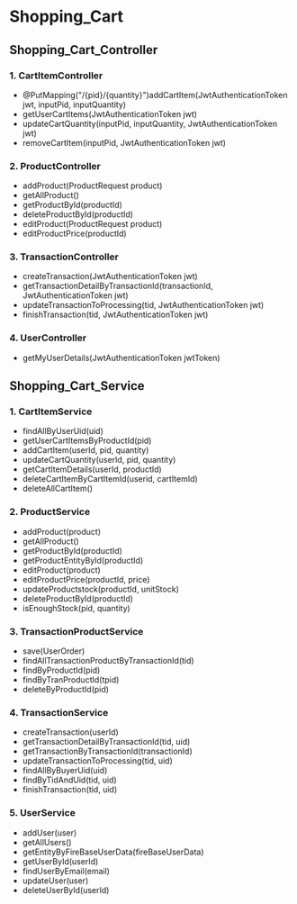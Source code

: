 # Shopping_Cart
## Shopping_Cart_Controller

### 1. CartItemController

- @PutMapping("/{pid}/{quantity}")addCartItem(JwtAuthenticationToken jwt, inputPid, inputQuantity)
- getUserCartItems(JwtAuthenticationToken jwt)
- updateCartQuantity(inputPid, inputQuantity, JwtAuthenticationToken jwt)
- removeCartItem(inputPid, JwtAuthenticationToken jwt)

### 2. ProductController

- addProduct(ProductRequest product)
- getAllProduct()
- getProductById(productId)
- deleteProductById(productId)
- editProduct(ProductRequest product)
- editProductPrice(productId)

### 3. TransactionController

- createTransaction(JwtAuthenticationToken jwt)
- getTransactionDetailByTransactionId(transactionId, JwtAuthenticationToken jwt)
- updateTransactionToProcessing(tid, JwtAuthenticationToken jwt)
- finishTransaction(tid, JwtAuthenticationToken jwt)

### 4. UserController

- getMyUserDetails(JwtAuthenticationToken jwtToken)


## Shopping_Cart_Service

### 1. CartItemService

- findAllByUserUid(uid)
- getUserCartItemsByProductId(pid)
- addCartItem(userId, pid, quantity)
- updateCartQuantity(userId, pid, quantity)
- getCartItemDetails(userId, productId)
- deleteCartItemByCartItemId(userid, cartItemId)
- deleteAllCartItem()

### 2. ProductService

- addProduct(product)
- getAllProduct()
- getProductById(productId)
- getProductEntityById(productId)
- editProduct(product)
- editProductPrice(productId, price)
- updateProductstock(productId, unitStock)
- deleteProductById(productId)
- isEnoughStock(pid, quantity)

### 3. TransactionProductService

- save(UserOrder)
- findAllTransactionProductByTransactionId(tid)
- findByProductId(pid)
- findByTranProductId(tpid)
- deleteByProductId(pid)

### 4. TransactionService

- createTransaction(userId)
- getTransactionDetailByTransactionId(tid, uid)
- getTransactionByTransactionId(transactionId)
- updateTransactionToProcessing(tid, uid)
- findAllByBuyerUid(uid)
- findByTidAndUid(tid, uid)
- finishTransaction(tid, uid)

### 5. UserService

- addUser(user)
- getAllUsers()
- getEntityByFireBaseUserData(fireBaseUserData)
- getUserById(userId)
- findUserByEmail(email)
- updateUser(user)
- deleteUserById(userId)
